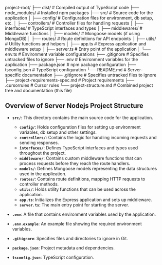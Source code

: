 project-root/
├── dist/ # Compiled output of TypeScript code
├── node_modules/ # Installed npm packages
├── src/ # Source code for the application
│ ├── config/ # Configuration files for environment, db setup, etc.
│ ├── controllers/ # Controller files for handling requests
│ ├── interfaces/ # TypeScript interfaces and types
│ ├── middlewares/ # Middleware functions
│ ├── models/ # Mongoose models (if using MongoDB)
│ ├── routes/ # Route definitions for API endpoints
│ ├── utils/ # Utility functions and helpers
│ ├── app.ts # Express application and middleware setup
│ ├── server.ts # Entry point of the application
│ └── env.ts # Environment variable configurations
├── .gitignore # Specifies untracked files to ignore
├── .env # Environment variables for the application
├── package.json # npm package configuration
├── tsconfig.json # TypeScript configuration
└── README.md # Server-specific documentation
├── .gitignore # Specifies untracked files to ignore
├── project-requirements-spec.md # Project requirements
├── .cursorrules # Cursor rules
└── project-structure.md # Combined project tree and documentation (this file)

## Overview of Server Nodejs Project Structure

- **`src/`**: This directory contains the main source code for the application.

  - **`config/`**: Holds configuration files for setting up environment variables, db setup and other settings.
  - **`controllers/`**: Contains the logic for handling incoming requests and sending responses.
  - **`interfaces/`**: Defines TypeScript interfaces and types used throughout the project.
  - **`middleware/`**: Contains custom middleware functions that can process requests before they reach the route handlers.
  - **`models/`**: Defines Mongoose models representing the data structures used in the application.
  - **`routes/`**: Contains route definitions, mapping HTTP requests to controller methods.
  - **`utils/`**: Holds utility functions that can be used across the application.
  - **`app.ts`**: Initializes the Express application and sets up middleware.
  - **`server.ts`**: The main entry point for starting the server.

- **`.env`**: A file that contains environment variables used by the application.
- **`.env.example`**: An example file showing the required environment variables.
- **`.gitignore`**: Specifies files and directories to ignore in Git.
- **`package.json`**: Project metadata and dependencies.
- **`tsconfig.json`**: TypeScript configuration.
